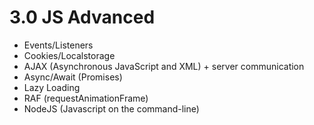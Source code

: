 # 3.0 JS Advanced

* Events/Listeners
* Cookies/Localstorage
* AJAX (Asynchronous JavaScript and XML) + server communication
* Async/Await (Promises)
* Lazy Loading
* RAF (requestAnimationFrame)
* NodeJS (Javascript on the command-line)
